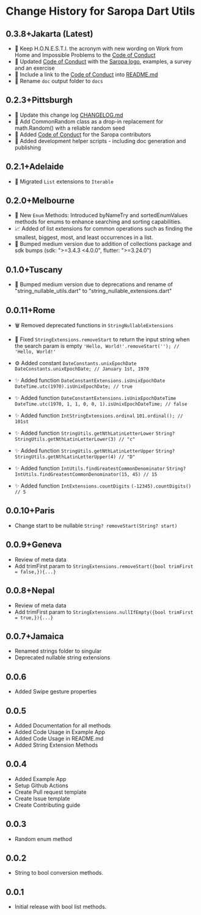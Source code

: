 # Change History for Saropa Dart Utils

## 0.3.8+Jakarta (Latest)

* 🤝 Keep H.O.N.E.S.T.I. the acronym with new wording on Work from Home and Impossible Problems to the [Code of Conduct](https://github.com/saropa/saropa_dart_utils/blob/main/code.of.conduct.md)
* 🤝 Updated [Code of Conduct](https://github.com/saropa/saropa_dart_utils/blob/main/code.of.conduct.md) with the [Saropa logo](https://raw.githubusercontent.com/saropa/saropa_dart_utils/main/SaropaLogo2019_contrast-1200.png), examples, a survey and an exercise
* 🤝 Include a link to the [Code of Conduct](https://github.com/saropa/saropa_dart_utils/blob/main/code.of.conduct.md) into [README.md](https://github.com/saropa/saropa_dart_utils/blob/main/README.md)
* 🧹 Rename `doc` output folder to `docs`

## 0.2.3+Pittsburgh

* 🧹 Update this change log [CHANGELOG.md](https://github.com/saropa/saropa_dart_utils/blob/main/CHANGELOG.md)
* 🔢 Add CommonRandom class as a drop-in replacement for math.Random() with a reliable random seed
* 🤝 Added [Code of Conduct](https://github.com/saropa/saropa_dart_utils/blob/main/code.of.conduct.md) for the Saropa contributors
* 📜 Added development helper scripts - including doc generation and publishing

## 0.2.1+Adelaide

* 🧹 Migrated `List` extensions to `Iterable`

## 0.2.0+Melbourne

* 🚀 New `Enum` Methods: Introduced byNameTry and sortedEnumValues methods for enums to enhance searching and sorting capabilities.
* 📈 Added of list extensions for common operations such as finding the smallest, biggest, most, and least occurrences in a list.
* 🧹 Bumped medium version due to addition of collections package and sdk bumps (sdk: ">=3.4.3 <4.0.0", flutter: ">=3.24.0")

## 0.1.0+Tuscany

* 🧹 Bumped medium version due to deprecations and rename of "string_nullable_utils.dart" to "string_nullable_extensions.dart"

## 0.0.11+Rome

* 🗑️ Removed deprecated functions in ```StringNullableExtensions```

* 🐛 Fixed ```StringExtensions.removeStart``` to return the input string when the search param is empty
 ```'Hello, World!'.removeStart(''); // 'Hello, World!'```

* ⚙️ Added constant ```DateConstants.unixEpochDate```
 ```DateConstants.unixEpochDate; // January 1st, 1970```

* ✨ Added function ```DateConstantExtensions.isUnixEpochDate```
 ```DateTime.utc(1970).isUnixEpochDate; // true```

* ✨ Added function ```DateConstantExtensions.isUnixEpochDateTime```
 ```DateTime.utc(1970, 1, 1, 0, 0, 1).isUnixEpochDateTime; // false```

* ✨ Added function ```IntStringExtensions.ordinal```
 ```101.ordinal(); // 101st```

* ✨ Added function ```StringUtils.getNthLatinLetterLower```
 ```String? StringUtils.getNthLatinLetterLower(3) // "c"```

* ✨ Added function ```StringUtils.getNthLatinLetterUpper```
 ```String? StringUtils.getNthLatinLetterUpper(4) // "D"```

* ✨ Added function ```IntUtils.findGreatestCommonDenominator```
 ```String? IntUtils.findGreatestCommonDenominator(15, 45) // 15```

* ✨ Added function ```IntExtensions.countDigits```
 ```(-12345).countDigits() // 5```

## 0.0.10+Paris

* Change start to be nullable
```String? removeStart(String? start)```

## 0.0.9+Geneva

* Review of meta data
* Add trimFirst param to
```StringExtensions.removeStart({bool trimFirst = false,}){...}```

## 0.0.8+Nepal

* Review of meta data
* Add trimFirst param to
```StringExtensions.nullIfEmpty({bool trimFirst = true,}){...}```

## 0.0.7+Jamaica

* Renamed strings folder to singular
* Deprecated nullable string extensions

## 0.0.6

* Added Swipe gesture properties

## 0.0.5

* Added Documentation for all methods
* Added Code Usage in Example App
* Added Code Usage in README.md
* Added String Extension Methods

## 0.0.4

* Added Example App
* Setup Github Actions
* Create Pull request template
* Create Issue template
* Create Contributing guide

## 0.0.3

* Random enum method

## 0.0.2

* String to bool conversion methods.

## 0.0.1

* Initial release with bool list methods.
